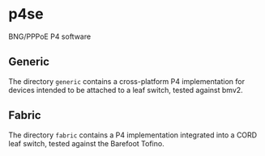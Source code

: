 # p4se

BNG/PPPoE P4 software

## Generic

The directory `generic` contains a cross-platform P4 implementation 
for devices intended to be attached to a leaf switch, tested against bmv2.

## Fabric

The directory `fabric` contains a P4 implementation integrated into a CORD
leaf switch, tested against the Barefoot Tofino.
